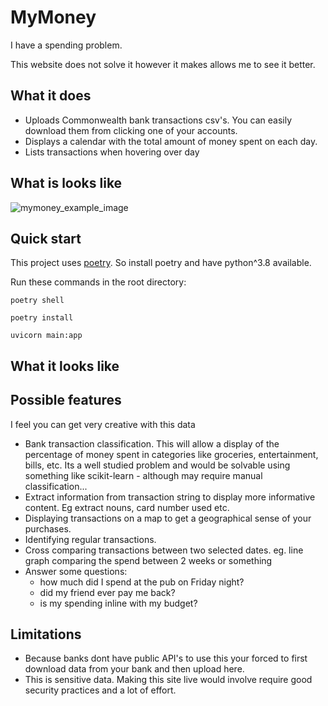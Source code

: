 # MyMoney

I have a spending problem.

This website does not solve it however it makes allows me to see it better.

## What it does
- Uploads Commonwealth bank transactions csv's. You can easily download them from clicking one of your accounts. 
- Displays a calendar with the total amount of money spent on each day. 
- Lists transactions when hovering over day

## What is looks like
![mymoney_example_image](https://user-images.githubusercontent.com/22492590/129470482-e840cc19-e813-4aec-bff3-b92241ed1f49.png)


## Quick start

This project uses [poetry](https://python-poetry.org/).
So install poetry and have python^3.8 available.

Run these commands in the root directory:
```shell
poetry shell
```
```shell
poetry install
```
```shell
uvicorn main:app
```

## What it looks like


## Possible features
I feel you can get very creative with this data
- Bank transaction classification. This will allow a display of the percentage of money spent in 
categories like groceries, entertainment, bills, etc. Its a well studied problem
and would be solvable using something like scikit-learn - although may require 
manual classification...
- Extract information from transaction string to display more informative content. Eg extract nouns,
card number used etc.
- Displaying transactions on a map to get a geographical sense of your purchases. 
- Identifying regular transactions.
- Cross comparing transactions between two selected dates. eg. line graph comparing the spend between
2 weeks or something
- Answer some questions:
  - how much did I spend at the pub on Friday night?
  - did my friend ever pay me back?
  - is my spending inline with my budget?



## Limitations
- Because banks dont have public API's to use this your forced to first download data from your bank and
then upload here.
- This is sensitive data. Making this site live would involve require good security practices and 
a lot of effort.

